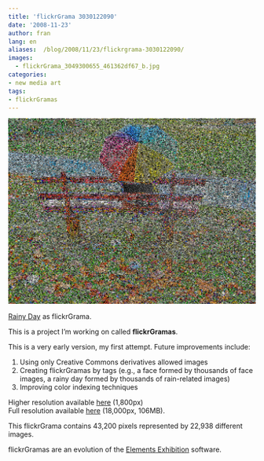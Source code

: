 ```yaml
---
title: 'flickrGrama 3030122090'
date: '2008-11-23'
author: fran
lang: en
aliases:  /blog/2008/11/23/flickrgrama-3030122090/
images:
  - flickrGrama_3049300655_461362df67_b.jpg
categories:
- new media art
tags:
- flickrGramas
---
```

![3049300655_461362df67_b.jpg](3049300655_461362df67_b.jpg)

[Rainy Day](http://www.flickr.com/photos/summerfeelings/3030122090/) as flickrGrama.

This is a project I’m working on called **flickrGramas**.

This is a very early version, my first attempt. Future improvements include:
1) Using only Creative Commons derivatives allowed images  
2) Creating flickrGramas by tags (e.g., a face formed by thousands of face images, a rainy day formed by thousands of rain-related images)  
3) Improving color indexing techniques

Higher resolution available [here](3049300655_8ca88c85b5_o.jpg) (1,800px)  
Full resolution available [here](http://entregas.fransimo.info/flickrGramas/3030122090/fG_3030122090_ps.jpg) (18,000px, 106MB).

This flickrGrama contains 43,200 pixels represented by 22,938 different images.

flickrGramas are an evolution of the [Elements Exhibition](http://elements-barcelona.com/) software.


